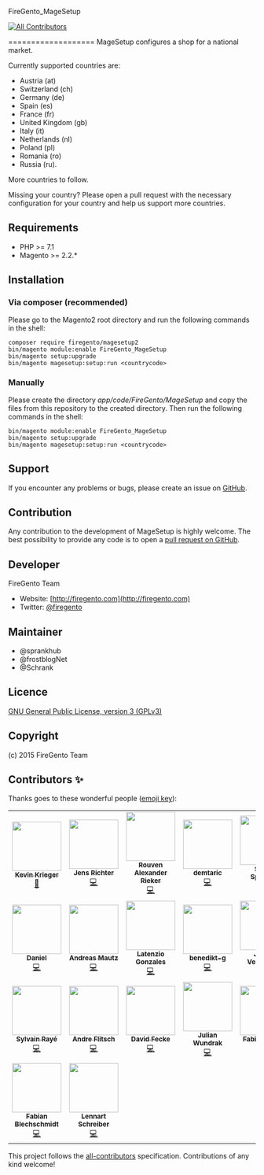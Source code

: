 FireGento_MageSetup
<!-- ALL-CONTRIBUTORS-BADGE:START - Do not remove or modify this section -->
[![All Contributors](https://img.shields.io/badge/all_contributors-23-orange.svg?style=flat-square)](#contributors-)
<!-- ALL-CONTRIBUTORS-BADGE:END -->
===================
MageSetup configures a shop for a national market. 

Currently supported countries are:
 
* Austria (at)
* Switzerland (ch)
* Germany (de)
* Spain (es)
* France (fr)
* United Kingdom (gb)
* Italy (it)
* Netherlands (nl)
* Poland (pl)
* Romania (ro)
* Russia (ru).

More countries to follow.

Missing your country? Please open a pull request with the necessary configuration for your country and help us support more countries.

Requirements
------------
- PHP     >= 7.1
- Magento >= 2.2.*

Installation
------------

### Via composer (recommended)

Please go to the Magento2 root directory and run the following commands in the shell:

```
composer require firegento/magesetup2
bin/magento module:enable FireGento_MageSetup
bin/magento setup:upgrade
bin/magento magesetup:setup:run <countrycode>
```

### Manually

Please create the directory *app/code/FireGento/MageSetup* and copy the files from this repository to the created directory. Then run the following commands in the shell:

```
bin/magento module:enable FireGento_MageSetup
bin/magento setup:upgrade
bin/magento magesetup:setup:run <countrycode>
```


Support
-------
If you encounter any problems or bugs, please create an issue on [GitHub](https://github.com/firegento/firegento-magesetup2/issues).

Contribution
------------
Any contribution to the development of MageSetup is highly welcome. The best possibility to provide any code is to open a [pull request on GitHub](https://help.github.com/articles/using-pull-requests).

Developer
---------
FireGento Team
* Website: [http://firegento.com](http://firegento.com)
* Twitter: [@firegento](https://twitter.com/firegento)

Maintainer
----------
* @sprankhub
* @frostblogNet
* @Schrank

Licence
-------
[GNU General Public License, version 3 (GPLv3)](http://opensource.org/licenses/gpl-3.0)

Copyright
---------
(c) 2015 FireGento Team

## Contributors ✨

Thanks goes to these wonderful people ([emoji key](https://allcontributors.org/docs/en/emoji-key)):

<!-- ALL-CONTRIBUTORS-LIST:START - Do not remove or modify this section -->
<!-- prettier-ignore-start -->
<!-- markdownlint-disable -->
<table>
  <tr>
    <td align="center"><a href="https://github.com/kkrieger85"><img src="https://avatars2.githubusercontent.com/u/4435523?v=4" width="100px;" alt=""/><br /><sub><b>Kevin Krieger</b></sub></a><br /><a href="https://github.com/firegento/firegento-magesetup2/commits?author=kkrieger85" title="Documentation">📖</a></td>
    <td align="center"><a href="https://frostblog.net/"><img src="https://avatars3.githubusercontent.com/u/19548641?v=4" width="100px;" alt=""/><br /><sub><b>Jens Richter</b></sub></a><br /><a href="https://github.com/firegento/firegento-magesetup2/commits?author=frostblogNet" title="Code">💻</a></td>
    <td align="center"><a href="https://rouven.io/"><img src="https://avatars3.githubusercontent.com/u/393419?v=4" width="100px;" alt=""/><br /><sub><b>Rouven Alexander Rieker</b></sub></a><br /><a href="https://github.com/firegento/firegento-magesetup2/commits?author=therouv" title="Code">💻</a></td>
    <td align="center"><a href="https://github.com/demtaric"><img src="https://avatars3.githubusercontent.com/u/5658592?v=4" width="100px;" alt=""/><br /><sub><b>demtaric</b></sub></a><br /><a href="https://github.com/firegento/firegento-magesetup2/commits?author=demtaric" title="Code">💻</a></td>
    <td align="center"><a href="https://www.simonsprankel.com/"><img src="https://avatars1.githubusercontent.com/u/930199?v=4" width="100px;" alt=""/><br /><sub><b>Simon Sprankel</b></sub></a><br /><a href="https://github.com/firegento/firegento-magesetup2/commits?author=sprankhub" title="Code">💻</a></td>
    <td align="center"><a href="https://copex.io/"><img src="https://avatars1.githubusercontent.com/u/584168?v=4" width="100px;" alt=""/><br /><sub><b>Roman Hutterer</b></sub></a><br /><a href="https://github.com/firegento/firegento-magesetup2/commits?author=roman204" title="Code">💻</a></td>
    <td align="center"><a href="http://www.integer-net.de/agentur/andreas-von-studnitz/"><img src="https://avatars1.githubusercontent.com/u/662059?v=4" width="100px;" alt=""/><br /><sub><b>Andreas von Studnitz</b></sub></a><br /><a href="https://github.com/firegento/firegento-magesetup2/commits?author=avstudnitz" title="Code">💻</a></td>
  </tr>
  <tr>
    <td align="center"><a href="https://github.com/dh1984"><img src="https://avatars1.githubusercontent.com/u/6348686?v=4" width="100px;" alt=""/><br /><sub><b>Daniel</b></sub></a><br /><a href="https://github.com/firegento/firegento-magesetup2/commits?author=dh1984" title="Code">💻</a></td>
    <td align="center"><a href="https://webvisum.de/"><img src="https://avatars2.githubusercontent.com/u/12797503?v=4" width="100px;" alt=""/><br /><sub><b>Andreas Mautz</b></sub></a><br /><a href="https://github.com/firegento/firegento-magesetup2/commits?author=mautz-et-tong" title="Code">💻</a></td>
    <td align="center"><a href="https://github.com/latenzio"><img src="https://avatars0.githubusercontent.com/u/8480072?v=4" width="100px;" alt=""/><br /><sub><b>Latenzio Gonzales</b></sub></a><br /><a href="https://github.com/firegento/firegento-magesetup2/commits?author=latenzio" title="Code">💻</a></td>
    <td align="center"><a href="https://github.com/benedikt-g"><img src="https://avatars3.githubusercontent.com/u/29483104?v=4" width="100px;" alt=""/><br /><sub><b>benedikt-g</b></sub></a><br /><a href="https://github.com/firegento/firegento-magesetup2/commits?author=benedikt-g" title="Code">💻</a></td>
    <td align="center"><a href="http://www.jeroenvermeulen.eu/"><img src="https://avatars1.githubusercontent.com/u/658024?v=4" width="100px;" alt=""/><br /><sub><b>Jeroen Vermeulen</b></sub></a><br /><a href="https://github.com/firegento/firegento-magesetup2/commits?author=jeroenvermeulen" title="Code">💻</a></td>
    <td align="center"><a href="https://www.linkedin.com/in/david-verholen-14aa23aa/"><img src="https://avatars0.githubusercontent.com/u/2813693?v=4" width="100px;" alt=""/><br /><sub><b>David Verholen</b></sub></a><br /><a href="https://github.com/firegento/firegento-magesetup2/commits?author=davidverholen" title="Code">💻</a></td>
    <td align="center"><a href="https://gordonlesti.com/"><img src="https://avatars0.githubusercontent.com/u/1677744?v=4" width="100px;" alt=""/><br /><sub><b>Gordon Lesti</b></sub></a><br /><a href="https://github.com/firegento/firegento-magesetup2/commits?author=GordonLesti" title="Code">💻</a></td>
  </tr>
  <tr>
    <td align="center"><a href="https://www.diglin.com/"><img src="https://avatars2.githubusercontent.com/u/1337461?v=4" width="100px;" alt=""/><br /><sub><b>Sylvain Rayé</b></sub></a><br /><a href="https://github.com/firegento/firegento-magesetup2/commits?author=sylvainraye" title="Code">💻</a></td>
    <td align="center"><a href="https://github.com/pixelhed"><img src="https://avatars2.githubusercontent.com/u/1169770?v=4" width="100px;" alt=""/><br /><sub><b>Andre Flitsch</b></sub></a><br /><a href="https://github.com/firegento/firegento-magesetup2/commits?author=pixelhed" title="Code">💻</a></td>
    <td align="center"><a href="http://www.eyecook.net/"><img src="https://avatars0.githubusercontent.com/u/13577480?v=4" width="100px;" alt=""/><br /><sub><b>David Fecke</b></sub></a><br /><a href="https://github.com/firegento/firegento-magesetup2/commits?author=leptoquark1" title="Code">💻</a></td>
    <td align="center"><a href="https://github.com/jwundrak"><img src="https://avatars0.githubusercontent.com/u/2864042?v=4" width="100px;" alt=""/><br /><sub><b>Julian Wundrak</b></sub></a><br /><a href="https://github.com/firegento/firegento-magesetup2/commits?author=jwundrak" title="Code">💻</a></td>
    <td align="center"><a href="https://github.com/arioch1984"><img src="https://avatars3.githubusercontent.com/u/5476141?v=4" width="100px;" alt=""/><br /><sub><b>Fabio Brunelli</b></sub></a><br /><a href="https://github.com/firegento/firegento-magesetup2/commits?author=arioch1984" title="Code">💻</a></td>
    <td align="center"><a href="https://github.com/aliuosio"><img src="https://avatars2.githubusercontent.com/u/2536788?v=4" width="100px;" alt=""/><br /><sub><b>Osiozekhai Aliu</b></sub></a><br /><a href="https://github.com/firegento/firegento-magesetup2/commits?author=aliuosio" title="Code">💻</a></td>
    <td align="center"><a href="https://github.com/aeno"><img src="https://avatars2.githubusercontent.com/u/598616?v=4" width="100px;" alt=""/><br /><sub><b>aeno</b></sub></a><br /><a href="https://github.com/firegento/firegento-magesetup2/commits?author=aeno" title="Code">💻</a></td>
  </tr>
  <tr>
    <td align="center"><a href="http://www.fabian-blechschmidt.de/"><img src="https://avatars1.githubusercontent.com/u/379680?v=4" width="100px;" alt=""/><br /><sub><b>Fabian Blechschmidt</b></sub></a><br /><a href="https://github.com/firegento/firegento-magesetup2/commits?author=Schrank" title="Code">💻</a></td>
    <td align="center"><a href="https://www.webzap.eu/"><img src="https://avatars1.githubusercontent.com/u/563328?v=4" width="100px;" alt=""/><br /><sub><b>Lennart Schreiber</b></sub></a><br /><a href="https://github.com/firegento/firegento-magesetup2/commits?author=Kipperlenny" title="Code">💻</a></td>
  </tr>
</table>

<!-- markdownlint-enable -->
<!-- prettier-ignore-end -->
<!-- ALL-CONTRIBUTORS-LIST:END -->

This project follows the [all-contributors](https://github.com/all-contributors/all-contributors) specification. Contributions of any kind welcome!